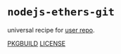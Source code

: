 # `nodejs-ethers-git`

universal recipe for [user repo](../themartiancompany/ur).

[PKGBUILD](PKGBUILD)
[LICENSE](COPYING)
